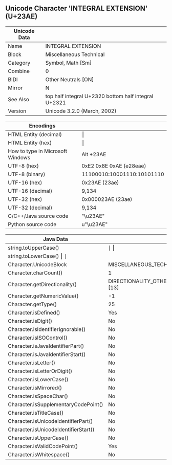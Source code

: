 ## Unicode Character 'INTEGRAL EXTENSION' (U+23AE)

| Unicode Data |                                                      |
| ------------ | :--------------------------------------------------- |
| Name         | INTEGRAL EXTENSION                                   |
| Block        | Miscellaneous Technical                              |
| Category     | Symbol, Math [Sm]                                    |
| Combine      | 0                                                    |
| BIDI         | Other Neutrals [ON]                                  |
| Mirror       | N                                                    |
| See Also     | top half integral U+2320 bottom half integral U+2321 |
| Version      | Unicode 3.2.0 (March, 2002)                          |


| Encodings                        |                            |
| -------------------------------- | :------------------------- |
| HTML Entity (decimal)            | &#9134;                    |
| HTML Entity (hex)                | &#x23ae;                   |
| How to type in Microsoft Windows | Alt +23AE                  |
| UTF-8 (hex)                      | 0xE2 0x8E 0xAE (e28eae)    |
| UTF-8 (binary)                   | 11100010:10001110:10101110 |
| UTF-16 (hex)                     | 0x23AE (23ae)              |
| UTF-16 (decimal)                 | 9,134                      |
| UTF-32 (hex)                     | 0x000023AE (23ae)          |
| UTF-32 (decimal)                 | 9,134                      |
| C/C++/Java source code           | "\u23AE"                   |
| Python source code               | u"\u23AE"                  |

| Java Data                                    |                                    |
| -------------------------------------------- | :--------------------------------- |
| string.toUpperCase()                         | <code>&#x23ae;</code>	⎮            |
| string.toLowerCase()	⎮ <code>&#x23ae;</code> |
| Character.UnicodeBlock                       | MISCELLANEOUS_TECHNICAL            |
| Character.charCount()                        | 1                                  |
| Character.getDirectionality()                | DIRECTIONALITY_OTHER_NEUTRALS [13] |
| Character.getNumericValue()                  | -1                                 |
| Character.getType()                          | 25                                 |
| Character.isDefined()                        | Yes                                |
| Character.isDigit()                          | No                                 |
| Character.isIdentifierIgnorable()            | No                                 |
| Character.isISOControl()                     | No                                 |
| Character.isJavaIdentifierPart()             | No                                 |
| Character.isJavaIdentifierStart()            | No                                 |
| Character.isLetter()                         | No                                 |
| Character.isLetterOrDigit()                  | No                                 |
| Character.isLowerCase()                      | No                                 |
| Character.isMirrored()                       | No                                 |
| Character.isSpaceChar()                      | No                                 |
| Character.isSupplementaryCodePoint()         | No                                 |
| Character.isTitleCase()                      | No                                 |
| Character.isUnicodeIdentifierPart()          | No                                 |
| Character.isUnicodeIdentifierStart()         | No                                 |
| Character.isUpperCase()                      | No                                 |
| Character.isValidCodePoint()                 | Yes                                |
| Character.isWhitespace()                     | No                                 |